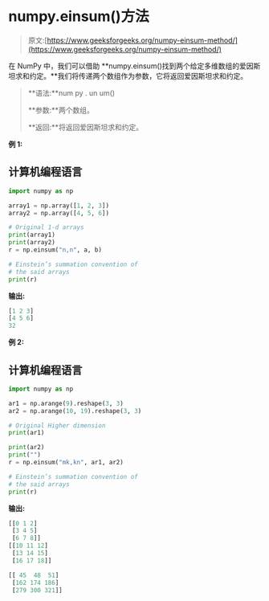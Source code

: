 # numpy.einsum()方法

> 原文:[https://www.geeksforgeeks.org/numpy-einsum-method/](https://www.geeksforgeeks.org/numpy-einsum-method/)

在 NumPy 中，我们可以借助 **numpy.einsum()找到两个给定多维数组的爱因斯坦求和约定。**我们将传递两个数组作为参数，它将返回爱因斯坦求和约定。

> **语法:**num py . un um()
> 
> **参数:**两个数组。
> 
> **返回:**将返回爱因斯坦求和约定。

**例 1:**

## 计算机编程语言

```py
import numpy as np

array1 = np.array([1, 2, 3])
array2 = np.array([4, 5, 6])

# Original 1-d arrays
print(array1)
print(array2)
r = np.einsum("n,n", a, b)

# Einstein’s summation convention of 
# the said arrays
print(r)
```

**输出:**

```py
[1 2 3]
[4 5 6]
32

```

**例 2:**

## 计算机编程语言

```py
import numpy as np

ar1 = np.arange(9).reshape(3, 3)
ar2 = np.arange(10, 19).reshape(3, 3)

# Original Higher dimension
print(ar1)

print(ar2)
print("")
r = np.einsum("mk,kn", ar1, ar2)

# Einstein’s summation convention of 
# the said arrays
print(r)
```

**输出:**

```py
[[0 1 2]
 [3 4 5]
 [6 7 8]]
[[10 11 12]
 [13 14 15]
 [16 17 18]]

[[ 45  48  51]
 [162 174 186]
 [279 300 321]]
```